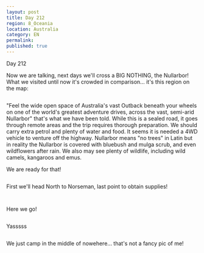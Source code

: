 ```yaml
---
layout: post
title: Day 212
region: 8_Oceania
location: Australia
category: EN
permalink:
published: true
---
```


Day 212

Now we are talking, next days we'll cross a BIG NOTHING, the Nullarbor! What we visited until now it's crowded in comparison... it's this region on the map:

<p><a
href="https://lh3.googleusercontent.com/HT6hDruswNjJYDVcNFrJjDE_0_fDNNTMDrng9ZVYu8jf2xVFVJ1HDRA9o2CG14Ov6SH3hn9j6wyMMQ6VNkntVy1QzyB3GXz17EDPNAZP6fPDl_5ZhbM38-GlJHR5v9FixyAiehmntEv_nrdUd2XBtCGpV1X5HRPySn7hWFbupASmHuhyoh7meb3q9vPP6Rz3t0MkO15DKCmN2DAqMbUQsk-PSDsXhuFWDV_1XTqNE3ifKmuClhzYfOSVgGMLp3hpomWc5Ss4HsZFMvsK9DxENBEJEmVoUlFZTtIPhUZsX4Vj-bu7HeVlLEE78y9UA9xXBaaVqXIUyG2i-gw32hQJsiGSYDUxDU9Nozke22ZbnY5lapGrlWSDZVoSUzvP7-OUamMTlP-v2-tskOI3pNnag9zqQ0A4z577XjKmSBkXSNR6Ym7cfUSQQZ0XESxHFo5ZmaVnFMw1-Ep4KoFBbhFggPiiP4SzPVkdNr45M6lHoHKi_EtRz0cBR8WFNwwazcEiO0SKnTuKCpdIpwtX3YsGwD6u8_AqjoChOoR_9mQ6vwEx1m4hw7B30G2bq_IyhVZeylzp5KHX_lb7HiaWh47HREcIsRUblfFEJoGip1ry9kSRTIbi0bursWM9xh2gv8B03-M4Hehd-JPZQ2AQNo3jONMgSMr3FP1JIPFV6zLxLgzCbzc6u2TX723dDEvk1mwGDIHYrPem7vpWbltKJrHNmqi9=w729-h600-no"><img 
src="https://lh3.googleusercontent.com/HT6hDruswNjJYDVcNFrJjDE_0_fDNNTMDrng9ZVYu8jf2xVFVJ1HDRA9o2CG14Ov6SH3hn9j6wyMMQ6VNkntVy1QzyB3GXz17EDPNAZP6fPDl_5ZhbM38-GlJHR5v9FixyAiehmntEv_nrdUd2XBtCGpV1X5HRPySn7hWFbupASmHuhyoh7meb3q9vPP6Rz3t0MkO15DKCmN2DAqMbUQsk-PSDsXhuFWDV_1XTqNE3ifKmuClhzYfOSVgGMLp3hpomWc5Ss4HsZFMvsK9DxENBEJEmVoUlFZTtIPhUZsX4Vj-bu7HeVlLEE78y9UA9xXBaaVqXIUyG2i-gw32hQJsiGSYDUxDU9Nozke22ZbnY5lapGrlWSDZVoSUzvP7-OUamMTlP-v2-tskOI3pNnag9zqQ0A4z577XjKmSBkXSNR6Ym7cfUSQQZ0XESxHFo5ZmaVnFMw1-Ep4KoFBbhFggPiiP4SzPVkdNr45M6lHoHKi_EtRz0cBR8WFNwwazcEiO0SKnTuKCpdIpwtX3YsGwD6u8_AqjoChOoR_9mQ6vwEx1m4hw7B30G2bq_IyhVZeylzp5KHX_lb7HiaWh47HREcIsRUblfFEJoGip1ry9kSRTIbi0bursWM9xh2gv8B03-M4Hehd-JPZQ2AQNo3jONMgSMr3FP1JIPFV6zLxLgzCbzc6u2TX723dDEvk1mwGDIHYrPem7vpWbltKJrHNmqi9=w729-h600-no" class="oversize" alt=""></a></p>

"Feel the wide open space of Australia's vast Outback beneath your wheels on one of the world's greatest adventure drives, across the vast, semi-arid Nullarbor" that's what we have been told. While this is a sealed road, it goes through remote areas and the trip requires thorough preparation. We should carry extra petrol and plenty of water and food. It seems it is needed a 4WD vehicle to venture off the highway. Nullarbor means "no trees" in Latin but in reality the Nullarbor is covered with bluebush and mulga scrub, and even wildflowers after rain. We also may see plenty of wildlife, including wild camels, kangaroos and emus. 

We are ready for that! 

<p><a
href="https://lh3.googleusercontent.com/umjgivAwLwhn5IS8HDdg-1PIkYIP-8zqfhuaGDwrwqw9ZpqZvED35ALuY1d8qvrldq9qLH0A5Ls4-qFfAc1DccEd8CMBXJRzek3I_WDWKjsvePFhCkb7YFsVsktavjuSzlyUTxksGd4LNXGkj_O3Gps0bS2OX9A6tpx6lVnBOXSD78ENf70-CNunMDLlQ9qUpG3me37Mpiw36X5OJPbQ_BI-n3Sp4se-vzNcidJFxPf3WgbFtBx7WsTNguhjLV4GcC3TY9osjjGSpHs7oQafvZHeXsOHh0Q66oC-pfNA-IbctdoNBqKe4dUzWFXA7zbgg6TcVp6f7IfSFTamujnwArcopOWi1k-1J9b45P2Ptxun_bCWqiEhfMrITpFlLaqDAh73Ba78g3X7UXpQfjHM-0qrOADNuSnEFX44YO6Ay-AX1zDuu02F6zznV7gbMqDBo05ji32G4CreTZNHTahXUietibPEEGXyqeW9h8hCDkCAxh9LTgysIiBw4cPQYrllN3C3Tfk1r44AadnBumQr0KOFEHDyh65NKoLFiGLYdpZ0xJpXpEWOMJtkw9Y95MO2Eav-iAMLYGACvqcilaYiEEwyuHVstW8T-wMA6uKAmJoKrJv0mpqEXvdZUBiCXc-brMJasUVCsuSSP5lkdMovszg-crnl5MT0fQu23LyIE4da_qWH0131VpISfhNcieXil_sgv4zIBOroxoMDzVVSkDfh=w836-h627-no"><img 
src="https://lh3.googleusercontent.com/umjgivAwLwhn5IS8HDdg-1PIkYIP-8zqfhuaGDwrwqw9ZpqZvED35ALuY1d8qvrldq9qLH0A5Ls4-qFfAc1DccEd8CMBXJRzek3I_WDWKjsvePFhCkb7YFsVsktavjuSzlyUTxksGd4LNXGkj_O3Gps0bS2OX9A6tpx6lVnBOXSD78ENf70-CNunMDLlQ9qUpG3me37Mpiw36X5OJPbQ_BI-n3Sp4se-vzNcidJFxPf3WgbFtBx7WsTNguhjLV4GcC3TY9osjjGSpHs7oQafvZHeXsOHh0Q66oC-pfNA-IbctdoNBqKe4dUzWFXA7zbgg6TcVp6f7IfSFTamujnwArcopOWi1k-1J9b45P2Ptxun_bCWqiEhfMrITpFlLaqDAh73Ba78g3X7UXpQfjHM-0qrOADNuSnEFX44YO6Ay-AX1zDuu02F6zznV7gbMqDBo05ji32G4CreTZNHTahXUietibPEEGXyqeW9h8hCDkCAxh9LTgysIiBw4cPQYrllN3C3Tfk1r44AadnBumQr0KOFEHDyh65NKoLFiGLYdpZ0xJpXpEWOMJtkw9Y95MO2Eav-iAMLYGACvqcilaYiEEwyuHVstW8T-wMA6uKAmJoKrJv0mpqEXvdZUBiCXc-brMJasUVCsuSSP5lkdMovszg-crnl5MT0fQu23LyIE4da_qWH0131VpISfhNcieXil_sgv4zIBOroxoMDzVVSkDfh=w836-h627-no" class="oversize" alt=""></a></p>

First we'll head North to Norseman, last point to obtain supplies!

<p><a
href="https://lh3.googleusercontent.com/fhlRgkhPdN5SdUXJJa39aTCTz4A7MB5LuFTduMNS4Enc-_z124unJplW1hptLMBghbdW2gwCbNQdj6igvA16z5lcr6XjARfKgj9AeLTLj1TNILtWHyRzbEaaI6Z2LC14SGB3ZBN6ua5hR7JDQV1kHD8kZN3z9w_WR67BXfAyQ8Q8rVXMvmHLm5l4LxQ-QgMzY5Kupe5_9QFDdTRmmOZUsyJLUXb6-iCAFrjmKVM-tB9w5cFeYHgCTYkJGXUrJrLGbZFKvtvQ25ZGnd5GaqV-U7whdE4gNsCy3GsjHHsm60T_GJH4K8arjz3ZFjFIobsaU9QCnwuo2teP5NERLqLxX90gjXEVQOFbVO-Md8RRLQemAI6vpMfyHBR-o19T4Cl84U6SvBBund_uxT-H8glGIurcpPa3JEVtZLAKiFVe0GMe7Wx5OKSRYm7cM3Ir91gA_ls-q6vQCZJOnzLWlWLgMuMRBZMXggnJbM0ezfUGIIv6yI_wEBU2d3RHLx1IcC3i4nK79yZ1HpC4sdh-sKqOUwB8J2ZYujifz4_iBMo_NGVJUv9OCap-rDry6zLC3HzQM907THiI7UCQXpphKU7UfVeJHkA_0SnVSecZN9vyQZTPlnh5hcEJKz4xPfcQJyzjgo5Z1TGSNriK3CZCW__1P_txJgbneCLZnycJHRXqx9Ni9qPXv6B0lYlBhnF0CDcVXwB2jlvhxT1G71pSjogvzE82=w836-h627-no"><img 
src="https://lh3.googleusercontent.com/fhlRgkhPdN5SdUXJJa39aTCTz4A7MB5LuFTduMNS4Enc-_z124unJplW1hptLMBghbdW2gwCbNQdj6igvA16z5lcr6XjARfKgj9AeLTLj1TNILtWHyRzbEaaI6Z2LC14SGB3ZBN6ua5hR7JDQV1kHD8kZN3z9w_WR67BXfAyQ8Q8rVXMvmHLm5l4LxQ-QgMzY5Kupe5_9QFDdTRmmOZUsyJLUXb6-iCAFrjmKVM-tB9w5cFeYHgCTYkJGXUrJrLGbZFKvtvQ25ZGnd5GaqV-U7whdE4gNsCy3GsjHHsm60T_GJH4K8arjz3ZFjFIobsaU9QCnwuo2teP5NERLqLxX90gjXEVQOFbVO-Md8RRLQemAI6vpMfyHBR-o19T4Cl84U6SvBBund_uxT-H8glGIurcpPa3JEVtZLAKiFVe0GMe7Wx5OKSRYm7cM3Ir91gA_ls-q6vQCZJOnzLWlWLgMuMRBZMXggnJbM0ezfUGIIv6yI_wEBU2d3RHLx1IcC3i4nK79yZ1HpC4sdh-sKqOUwB8J2ZYujifz4_iBMo_NGVJUv9OCap-rDry6zLC3HzQM907THiI7UCQXpphKU7UfVeJHkA_0SnVSecZN9vyQZTPlnh5hcEJKz4xPfcQJyzjgo5Z1TGSNriK3CZCW__1P_txJgbneCLZnycJHRXqx9Ni9qPXv6B0lYlBhnF0CDcVXwB2jlvhxT1G71pSjogvzE82=w836-h627-no" class="oversize" alt=""></a></p>

<p><a
href="https://lh3.googleusercontent.com/rxu_Ce3C-CwpzkunEkwa8YlvSfyszsvdW9deZZiXA1kehFUbG1pYJAoWrNcywrGi55cBkgb7q87zCB7jLyUrCzPN9i4parhG2j9jQv9i1MiarOh5klVVJ8cPSJa3oOhAZ2GVH5vQZM3etH2BZ1ahEeu9PhcSyWCQouvwya7RNYqevEzbzruOiIAatZ6KFITvtW0z0hdle-kxYvvQwTbmwVu0QfhmJGsPPeD5w_M79Fh9SwIbZ6HN602cBy8PUDFz3qIyfONvU-qzH95cRtVNfsL1UYZT3UlybdAIwQAFmTsclBgBJVuN61ys0EnnMC_AXOeM1ky0_gom7RKnQwj-6NCoh4gvi1bYznoWFD6CKFIlNa7MvUwFfaal_rcfIgWdW_OHdRaL1941vKCdR37n55O2OTVgprYaLN75a7QGGTR5CtE97K4I-NUPI-azxCTay-uKGqs2ribXbjf-0zYRVnRUCM7xbX1x9oDPNindcP15Kv4kW4shBWvbeCCynQ6SNg-a5sY2hhTYy1VXj4DJmM_3UFpmKgP5XzwKWsOR0mKxevlzHeC6YfPqbcVW-2WVRwOfE4qfuFZ85_uLrik2p95IVfOv3q4BQpBsfIg08xh7VKzkafq6R-Um7ENNUlg9T6NfME5848Lpe3XzKItA4wgE3RHf5ZsJRUrobm7eHm9TmfqkAxGfL37ng90qlhzze3kNpHv9PP5LZzhj6A1SqgB8=w836-h627-no"><img 
src="https://lh3.googleusercontent.com/rxu_Ce3C-CwpzkunEkwa8YlvSfyszsvdW9deZZiXA1kehFUbG1pYJAoWrNcywrGi55cBkgb7q87zCB7jLyUrCzPN9i4parhG2j9jQv9i1MiarOh5klVVJ8cPSJa3oOhAZ2GVH5vQZM3etH2BZ1ahEeu9PhcSyWCQouvwya7RNYqevEzbzruOiIAatZ6KFITvtW0z0hdle-kxYvvQwTbmwVu0QfhmJGsPPeD5w_M79Fh9SwIbZ6HN602cBy8PUDFz3qIyfONvU-qzH95cRtVNfsL1UYZT3UlybdAIwQAFmTsclBgBJVuN61ys0EnnMC_AXOeM1ky0_gom7RKnQwj-6NCoh4gvi1bYznoWFD6CKFIlNa7MvUwFfaal_rcfIgWdW_OHdRaL1941vKCdR37n55O2OTVgprYaLN75a7QGGTR5CtE97K4I-NUPI-azxCTay-uKGqs2ribXbjf-0zYRVnRUCM7xbX1x9oDPNindcP15Kv4kW4shBWvbeCCynQ6SNg-a5sY2hhTYy1VXj4DJmM_3UFpmKgP5XzwKWsOR0mKxevlzHeC6YfPqbcVW-2WVRwOfE4qfuFZ85_uLrik2p95IVfOv3q4BQpBsfIg08xh7VKzkafq6R-Um7ENNUlg9T6NfME5848Lpe3XzKItA4wgE3RHf5ZsJRUrobm7eHm9TmfqkAxGfL37ng90qlhzze3kNpHv9PP5LZzhj6A1SqgB8=w836-h627-no" class="oversize" alt=""></a></p>

Here we go!

<p><a
href="https://lh3.googleusercontent.com/dJ-LUUXJUKm6Lj4rgf3XpeHsS2NGCN7iyvW7r6S0deATO3-FoN0RtCXAtxJ7H5VTqA26BbklHrmTKgUDx0GemY6PlVOSoVQ5IX9S6ouBZnSewTvFbRDrg6WNHysDD1nIj9J9dDSKgb5aiU7Eb2mjdYn0ZccN1jFD0j-zZUdN8RVGWtbo1zSO8WQZfhyYkg3vbvMGlqXOjER9sbPX8D7afJngQBlwucesLmDCpoCqNgsBy8R_RYryxyiJbz1AvJaFW8OWmq0div5N-wFJURTjE2-GqqK86WW9ar80ThMhijGNkjsgUc0qPi6jt0Tu-3kjprTtjUhwxsob9C3rAbQmWEWNhW_ZgWzfqp8wrVAdrpdNHA_SEM37DrS8VJajV2zGEaNHBZ9Zzh3Rs9F399bSOh3JLoc1ORnZF84bXFtAs98harsfB_aI83Do1vvgHKl--T2m0e6RXXXJ3PnS8QC3w6h5uF1GQoTcgIZshgKh64rfGWkJ7j4Znr6xOiam9A_-taCLAUpHzYc5XkMwGNYMK57hxyR5kKqIvS-zFoUFUH04phazFl8jeJpE99iHg5VRFHxkipVH2Tj7OfYOS4FGeVzUCuIf4-lbyjNCe8qx95UG3gLCE3Ov8-U6XHJVWy55UQLhX4CswJ7EytUzGWGLtFZiOY0EvlmiuBvgtloLx5pB48DO4UOeAdFVWP0H2galBn3srAPs8Xb99gTLuBffA5Sj=w836-h627-no"><img 
src="https://lh3.googleusercontent.com/dJ-LUUXJUKm6Lj4rgf3XpeHsS2NGCN7iyvW7r6S0deATO3-FoN0RtCXAtxJ7H5VTqA26BbklHrmTKgUDx0GemY6PlVOSoVQ5IX9S6ouBZnSewTvFbRDrg6WNHysDD1nIj9J9dDSKgb5aiU7Eb2mjdYn0ZccN1jFD0j-zZUdN8RVGWtbo1zSO8WQZfhyYkg3vbvMGlqXOjER9sbPX8D7afJngQBlwucesLmDCpoCqNgsBy8R_RYryxyiJbz1AvJaFW8OWmq0div5N-wFJURTjE2-GqqK86WW9ar80ThMhijGNkjsgUc0qPi6jt0Tu-3kjprTtjUhwxsob9C3rAbQmWEWNhW_ZgWzfqp8wrVAdrpdNHA_SEM37DrS8VJajV2zGEaNHBZ9Zzh3Rs9F399bSOh3JLoc1ORnZF84bXFtAs98harsfB_aI83Do1vvgHKl--T2m0e6RXXXJ3PnS8QC3w6h5uF1GQoTcgIZshgKh64rfGWkJ7j4Znr6xOiam9A_-taCLAUpHzYc5XkMwGNYMK57hxyR5kKqIvS-zFoUFUH04phazFl8jeJpE99iHg5VRFHxkipVH2Tj7OfYOS4FGeVzUCuIf4-lbyjNCe8qx95UG3gLCE3Ov8-U6XHJVWy55UQLhX4CswJ7EytUzGWGLtFZiOY0EvlmiuBvgtloLx5pB48DO4UOeAdFVWP0H2galBn3srAPs8Xb99gTLuBffA5Sj=w836-h627-no" class="oversize" alt=""></a></p>


Yasssss

<p><a
href="https://lh3.googleusercontent.com/mNp0Kti-p9vkUFO-QJdhySlhh-ubpHxSYcrxwiWaHOuHURdVYeKwD-Yr8nQ0pg7JiFA-ofSqXQyvfd-5CekwooYTdmlOOsUruNPAJYcxtoXbV3l28kQZD6yZBxb7vMpsE4e0TVRxvyb88RJvSzF2I2wA7ARdhPdPVCT4TDIg7IUfvnUVSQmDZn3cnOtn7t794KOIwntAHHFbCELsWL-v6-leu7oKZoC5cNDxnB-3dUtk4Ukc8A__2i2KJv8uamSDRz6Lo0OH8XyMKbOHWsrBdqCiAk3tsbBBBAVm3oYDQa43e2m8WN97cdWEx37Pc3NjjC2mynvRSww0-ejlicLHhxheb1PxjY2Si6ISJ3RcGcw_YwQLHAffOKkTna8xPvX8wMhqnoomGl1cwqLFzlwyOcHRqmDYSi-_cnlnSRWkXGmYyGgsOeQGHCr6dxHCI4rimioEEupks5TkM78ijQMvFgi9bB7IMoJqmkHEqRxgyPUopO00eEskJTlhy9-EC6oB5M7KwC4pwjE8zvT1JO7cuJy7ccgYLUNoh2qdMxgOsySsosHWWwftGHmySAA0e2wFF7i93FvoAm2iNxebt-9VeIbLrEzP1uhP-znZ0mElTEQ3M_zQmhbQhcaBNEgD21D_3TSUScey4yPGRzULnO_Y02KOKXz_QqGTNoqrNnhKQ9cq9hqBHS-oLjGHt-40vJ4npxLOtyUivVZog7FWQVk0WkeO=w836-h627-no"><img 
src="https://lh3.googleusercontent.com/mNp0Kti-p9vkUFO-QJdhySlhh-ubpHxSYcrxwiWaHOuHURdVYeKwD-Yr8nQ0pg7JiFA-ofSqXQyvfd-5CekwooYTdmlOOsUruNPAJYcxtoXbV3l28kQZD6yZBxb7vMpsE4e0TVRxvyb88RJvSzF2I2wA7ARdhPdPVCT4TDIg7IUfvnUVSQmDZn3cnOtn7t794KOIwntAHHFbCELsWL-v6-leu7oKZoC5cNDxnB-3dUtk4Ukc8A__2i2KJv8uamSDRz6Lo0OH8XyMKbOHWsrBdqCiAk3tsbBBBAVm3oYDQa43e2m8WN97cdWEx37Pc3NjjC2mynvRSww0-ejlicLHhxheb1PxjY2Si6ISJ3RcGcw_YwQLHAffOKkTna8xPvX8wMhqnoomGl1cwqLFzlwyOcHRqmDYSi-_cnlnSRWkXGmYyGgsOeQGHCr6dxHCI4rimioEEupks5TkM78ijQMvFgi9bB7IMoJqmkHEqRxgyPUopO00eEskJTlhy9-EC6oB5M7KwC4pwjE8zvT1JO7cuJy7ccgYLUNoh2qdMxgOsySsosHWWwftGHmySAA0e2wFF7i93FvoAm2iNxebt-9VeIbLrEzP1uhP-znZ0mElTEQ3M_zQmhbQhcaBNEgD21D_3TSUScey4yPGRzULnO_Y02KOKXz_QqGTNoqrNnhKQ9cq9hqBHS-oLjGHt-40vJ4npxLOtyUivVZog7FWQVk0WkeO=w836-h627-no" class="oversize" alt=""></a></p>

We just camp in the middle of nowehere... that's not a fancy pic of me!

<p><a
href="https://lh3.googleusercontent.com/WHcOgzdrZ-P69sWfPXmwiFw1lJGx8jwgNzbo6kPPue7TPSu5BLZV0GM9G4doiUlq4PJbFydYftVfjsa4TGchYR-MtlZRaYPrr9OdcKNzrt4oQ0lpf7hE5mPSOVikRWt6HQ7v_9qVXQlPc8lrGqVh2dvlxDrqs_CGILOUzW6uOoMXY_6agGIss5vOL4HLGYeEzxFebpaWx_j6eQoo7r8e8Eeeif9qx2r1VDSVzFqkFwqF1FGDEe-bqN6ldXRCrGkNMV_YgeGhEc8ds0OqjFDB24RIFmh0hSDM-XtaE3llTMuwnQaNGr_r7AlRzCa_4HCO6uCIahkLVuJajsGNfF_a7KtDc2FUijMYv5yCKUeJ7vgUSRkAe15wsmbxa8PD82_taALhJRLuT4MTai6zXusbRwFeOevqPlXMavYv1vMx1SjsK0s2-2JEKLXY6licC3XaE1KO5rjA_Ohb1gXgStYEahFbOrlW3yWf4kA0_mq0bnsI8kk_9OXmheOFkzgAjxORugwb6urW3615O6KkcC87hGBTm9BhNJxrmh-oqzUmfxcNxdP6b-IOpAsfCtL8CkLDtA0XYMUdDWUCMIdwqLj6F4Z8CNmomKdMTMZ6IR7l90Vjl04XP-h8aA00j04giDZbmVhO-dWxFzIARmFZY-GbdV-WCVNhFiff31lXg6yyBc-BVhZAqn7yPNwRz0x6qZYwR-xJMHXYW0dyIaMRWRsf-rPm=w836-h627-no"><img 
src="https://lh3.googleusercontent.com/WHcOgzdrZ-P69sWfPXmwiFw1lJGx8jwgNzbo6kPPue7TPSu5BLZV0GM9G4doiUlq4PJbFydYftVfjsa4TGchYR-MtlZRaYPrr9OdcKNzrt4oQ0lpf7hE5mPSOVikRWt6HQ7v_9qVXQlPc8lrGqVh2dvlxDrqs_CGILOUzW6uOoMXY_6agGIss5vOL4HLGYeEzxFebpaWx_j6eQoo7r8e8Eeeif9qx2r1VDSVzFqkFwqF1FGDEe-bqN6ldXRCrGkNMV_YgeGhEc8ds0OqjFDB24RIFmh0hSDM-XtaE3llTMuwnQaNGr_r7AlRzCa_4HCO6uCIahkLVuJajsGNfF_a7KtDc2FUijMYv5yCKUeJ7vgUSRkAe15wsmbxa8PD82_taALhJRLuT4MTai6zXusbRwFeOevqPlXMavYv1vMx1SjsK0s2-2JEKLXY6licC3XaE1KO5rjA_Ohb1gXgStYEahFbOrlW3yWf4kA0_mq0bnsI8kk_9OXmheOFkzgAjxORugwb6urW3615O6KkcC87hGBTm9BhNJxrmh-oqzUmfxcNxdP6b-IOpAsfCtL8CkLDtA0XYMUdDWUCMIdwqLj6F4Z8CNmomKdMTMZ6IR7l90Vjl04XP-h8aA00j04giDZbmVhO-dWxFzIARmFZY-GbdV-WCVNhFiff31lXg6yyBc-BVhZAqn7yPNwRz0x6qZYwR-xJMHXYW0dyIaMRWRsf-rPm=w836-h627-no" class="oversize" alt=""></a></p>
